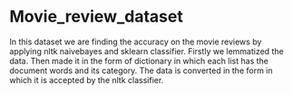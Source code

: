 # Movie_review_dataset
In this dataset we are finding the accuracy on the movie reviews by applying nltk naivebayes and sklearn classifier.
Firstly we lemmatized the data.
Then made it in the form of dictionary in which each list has the document words and its category.
The data is converted in the form in which it is accepted by the nltk classifier.
